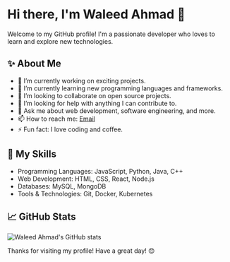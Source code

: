 # Hi there, I'm Waleed Ahmad 👋

Welcome to my GitHub profile! I'm a passionate developer who loves to learn and explore new technologies.

## ✨ About Me
- 🔭 I’m currently working on exciting projects.
- 🌱 I’m currently learning new programming languages and frameworks.
- 👯 I’m looking to collaborate on open source projects.
- 🤔 I’m looking for help with anything I can contribute to.
- 💬 Ask me about web development, software engineering, and more.
- 📫 How to reach me: [Email](mailto:itswaleedqureshi@gmail.com)
- ⚡ Fun fact: I love coding and coffee.

## 🚀 My Skills
- Programming Languages: JavaScript, Python, Java, C++
- Web Development: HTML, CSS, React, Node.js
- Databases: MySQL, MongoDB
- Tools & Technologies: Git, Docker, Kubernetes

## 📈 GitHub Stats
![Waleed Ahmad's GitHub stats](https://github-readme-stats.vercel.app/api?username=Waleed-Ahmad-dev&show_icons=true&theme=radical)



Thanks for visiting my profile! Have a great day! 😊
